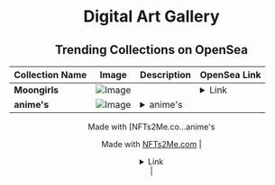 <div align="center">

# Digital Art Gallery

## Trending Collections on OpenSea

| Collection Name                       | Image                                                                                     | Description                       | OpenSea Link                                                                                          |
|---------------------------------------|-------------------------------------------------------------------------------------------|-----------------------------------|--------------------------------------------------------------------------------------------------------|
| **Moongirls** | ![Image](https://i.seadn.io/s/raw/files/c925581e7956c422c701821c94e53f46.gif?w=500&auto=format?w=200&auto=format) |  | <details><summary>Link</summary>[Moongirls](https://opensea.io/collection/moongirls-173)</details> |
| **anime's** | ![Image](https://i.seadn.io/s/raw/files/746b199960cc864ee0d58ce41ab33a6f.webp?w=500&auto=format?w=200&auto=format) | <details><summary>anime's

Made with [NFTs2Me.co...</summary>anime's

Made with [NFTs2Me.com](https://nfts2me.com/)</details> | <details><summary>Link</summary>[anime's](https://opensea.io/collection/anime-s-5)</details> |

</div>